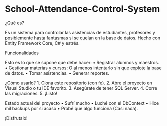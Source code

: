 # School-Attendance-Control-System

¿Qué es?

Es un sistema para controlar las asistencias de estudiantes, profesores y posiblemente hasta fantasmas si se cuelan en la base de datos.
Hecho con Entity Framework Core, C# y estrés.

Funcionalidades

Esto es lo que se supone que debe hacer:
	•	Registrar alumnos y maestros.
	•	Gestionar materias y cursos: O al menos intentarlo sin que explote la base de datos.
	•	Tomar asistencias.
	•	Generar reportes.

¿Cómo usarlo?
	1.	Clona este repositorio (con fe).
	2.	Abre el proyecto en Visual Studio o tu IDE favorito.
	3.	Asegúrate de tener SQL Server.
	4.	Corre las migraciones.
	5.	¡Listo!

Estado actual del proyecto
	•	Sufrí mucho 
	•	Luché con el DbContext
	•	Hice mil backups por si acaso
	•	Probé que algo funciona (Casi nada).

 ¡Disfrutalo!
